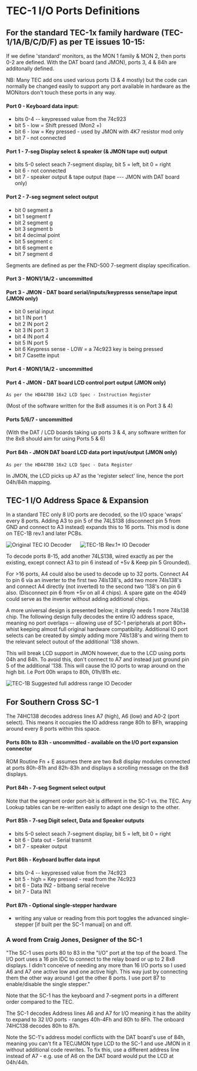 <h1>TEC-1 I/O Ports Definitions</h1>

## For the standard TEC-1x family hardware (TEC-1/1A/B/C/D/F) as per TE issues 10-15:

If we define 'standard' monitors, as the MON 1 family & MON 2, then ports 0-2 are defined.
With the DAT board (and JMON), ports 3, 4 & 84h are additonally defined.

NB: Many TEC add ons used various ports (3 & 4 mostly) but the code can normally be changed easily to support any port available in hardware as the MONitors don't touch these ports in any way.

#### Port 0 - Keyboard data input:
 - bits 0-4 -- keypressed value from the 74c923<br>
 - bit 5 - low = Shift pressed (Mon2 +)<br>
 - bit 6 - low = Key pressed - used by JMON with 4K7 resistor mod only<br>
 - bit 7 - not connected<br>

#### Port 1 - 7-seg Display select & speaker (& JMON tape out) output
 - bits 5-0 select seach 7-segment display, bit 5 = left, bit 0 = right
 - bit  6 - not connected
 - bit  7 - speaker output & tape output (tape --- JMON with DAT board only)

#### Port 2 - 7-seg segment select output
 - bit 0	segment a<br>
 - bit 1	segment f<br>
 - bit 2	segment g<br>
 - bit 3	segment b<br>
 - bit 4	decimal point<br>
 - bit 5	segment c<br>
 - bit 6	segment e<br>
 - bit 7	segment d<br>

Segments are defined as per the FND-500 7-segment display specification.

#### Port 3 - MON1/1A/2 - uncommitted
#### Port 3 - JMON - DAT board serial/inputs/keypresss sense/tape input (JMON only)
 - bit 0	serial input<br>
 - bit 1	IN port 1<br>
 - bit 2	IN port 2<br>
 - bit 3	IN port 3<br>
 - bit 4	IN port 4<br>
 - bit 5	IN port 5<br>
 - bit 6	Keypress sense - LOW = a 74c923 key is being pressed<br>
 - bit 7	Casette input<br>

#### Port 4 - MON1/1A/2 - uncommitted
#### Port 4 - JMON - DAT board LCD control port output (JMON only)

	As per the HD44780 16x2 LCD Spec - Instruction Register

(Most of the software written for the 8x8 assumes it is on Port 3 & 4)

#### Ports 5/6/7 - uncommitted
(With the DAT / LCD boards taking up ports 3 & 4, any software written for the 8x8 should aim for using Ports 5 & 6)

#### Port 84h - JMON DAT board LCD data port input/output (JMON only)

	As per the HD44780 16x2 LCD Spec - Data Register

In JMON, the LCD picks up A7 as the 'register select' line, hence the port 04h/84h mapping.

## TEC-1 I/O Address Space & Expansion

In a standard TEC only 8 I/O ports are decoded, so the I/O space 'wraps' every 8 ports. Adding A3 to pin 5 of the 74LS138 (disconnect pin 5 from GND and connect to A3 instead) expands this to 16 ports. This mod is done on TEC-1B rev.1 and later PCBs.

![Original TEC IO Decoder](IOMaps/TEC_Original.png) &nbsp;&nbsp;&nbsp;&nbsp; ![TEC-1B Rev.1+ IO Decoder](IOMaps/TEC_1B_Rev1.png)

To decode ports 8-15, add another 74LS138, wired exactly as per the existing, except connect A3 to pin 6 instead of +5v & Keep pin 5 Grounded).

For >16 ports, A4 could also be used to decode up to 32 ports. Connect A4 to pin 6 via an inverter to the first two 74ls138's, add two more 74ls138's and connect A4 directly (not inverted) to the second two '138's on pin 6 also. (Disconnect pin 6 from +5v on all 4 chips). A spare gate on the 4049 could serve as the inverter without adding additional chips.

A more universal design is presented below; it simply needs 1 more 74ls138 chip. The following design fully decodes the entire IO address space, meaning no port overlaps -- allowing use of SC-1 peripherals at port 80h+ whist keeping almost full original hardware compatibility. Additional IO port selects can be created by simply adding more 74ls138's and wiring them to the relevant select outout of the additional '138 shown.

This will break LCD support in JMON however, due to the LCD using ports 04h and 84h. To avoid this, don't connect to A7 and instead just ground pin 5 of the additional '138. This will cause the IO ports to wrap around on the high bit. I.e Port 00h wraps to 80h, 01h/81h etc. 

![TEC-1B Suggested full address range IO Decoder](IOMaps/TEC_Suggested.png)

## For Southern Cross SC-1

The 74HC138 decodes address lines A7 (high), A6 (low) and A0-2 (port select). This means it occupies the IO address range 80h to BFh, wrapping around every 8 ports within this space.

#### Ports 80h to 83h - uncommitted - available on the I/O port expansion connector

ROM Routine Fn + E assumes there are two 8x8 display modules connected at ports 80h-81h and 82h-83h and displays a scrolling message on the 8x8 displays.

#### Port 84h - 7-seg Segment select output
Note that the segment order port-bit is different in the SC-1 vs. the TEC. Any Lookup tables can be re-written easily to adapt one design to the other.

#### Port 85h - 7-seg Digit select, Data and Speaker outputs
 - bits 5-0 select seach 7-segment display, bit 5 = left, bit 0 = right
 - bit  6 - Data out - Serial transmit
 - bit  7 - speaker output

#### Port 86h - Keyboard buffer data input
 - bits 0-4 -- keypressed value from the 74c923
 - bit 5 - high = Key pressed - read from the 74c923
 - bit 6 - Data IN2 - bitbang serial receive
 - bit 7 - Data IN1

#### Port 87h - Optional single-stepper hardware

 - writing any value or reading from this port toggles the advanced single-stepper [if built per the SC-1 manual] on and off.

### A word from Craig Jones, Designer of the SC-1

"The SC-1 uses ports 80 to 83 in the "I/O" port at the top of the board. The I/O port uses a 16 pin IDC to connect to the relay board or up to 2 8x8 displays. I didn't conceive of needing any more than 16 I/O ports so I used A6 and A7 one active low and one active high. This way just by connecting them the other way around I get the other 8 ports. I use port 87 to enable/disable the single stepper."

Note that the SC-1 has the keyboard and 7-segment ports in a different order compared to the TEC.

The SC-1 decodes Address lines A6 and A7 for I/O meaning it has the ability to expand to 32 I/O ports - ranges 40h-4Fh and 80h to 8Fh. The onboard 74HC138 decodes 80h to 87h.

Note the SC-1's address model conflicts with the DAT board's use of 84h, meaning you can't fit a TEC/JMON type LCD to the SC-1 and use JMON in it without additional code rewrites. To fix this, use a different address line instead of A7 - e.g. use of A6 on the DAT board would put the LCD at 04h/44h.

